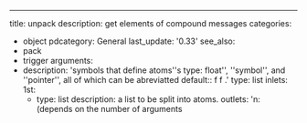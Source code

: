 ---
title: unpack
description: get elements of compound messages
categories:
- object
pdcategory: General
last_update: '0.33'
see_also:
- pack
- trigger
arguments:
- description: 'symbols that define atoms''s type: float'',  ''symbol'',  and ''pointer'',  all
    of which can be abreviatted 
  default:: f f
.'
  type: list
inlets:
  1st:
  - type: list
    description: a list to be split into atoms.
outlets:
  'n: (depends on the number of arguments